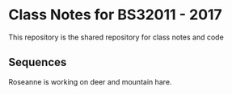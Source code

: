 # Class Notes for BS32011 - 2017

This repository is the shared repository for class notes and code

## Sequences

Roseanne is working on deer and mountain hare.